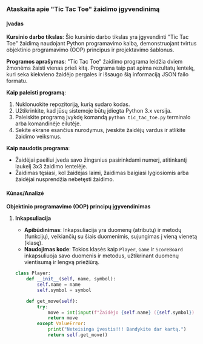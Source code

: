 ### Ataskaita apie "Tic Tac Toe" žaidimo įgyvendinimą

#### Įvadas

**Kursinio darbo tikslas**: Šio kursinio darbo tikslas yra įgyvendinti "Tic Tac Toe" žaidimą naudojant Python programavimo kalbą, demonstruojant tvirtus objektinio programavimo (OOP) principus ir projektavimo šablonus.

**Programos aprašymas**: "Tic Tac Toe" žaidimo programa leidžia dviem žmonėms žaisti vienas prieš kitą. Programa taip pat apima rezultatų lentelę, kuri seka kiekvieno žaidėjo pergales ir išsaugo šią informaciją JSON failo formatu.

**Kaip paleisti programą**:
1. Nuklonuokite repozitoriją, kurią sudaro kodas.
2. Užtikrinkite, kad jūsų sistemoje būtų įdiegta Python 3.x versija.
3. Paleiskite programą įvykdę komandą `python tic_tac_toe.py` terminalo arba komandinėje eilutėje.
4. Sekite ekrane esančius nurodymus, įveskite žaidėjų vardus ir atlikite žaidimo veiksmus.

**Kaip naudotis programa**:
- Žaidėjai paeiliui įveda savo žingsnius pasirinkdami numerį, atitinkantį laukelį 3x3 žaidimo lentelėje.
- Žaidimas tęsiasi, kol žaidėjas laimi, žaidimas baigiasi lygiosiomis arba žaidėjai nusprendžia nebetęsti žaidimo.

#### Kūnas/Analizė

**Objektinio programavimo (OOP) principų įgyvendinimas**

1. **Inkapsuliacija**
   - **Apibūdinimas**: Inkapsuliacija yra duomenų (atributų) ir metodų (funkcijų), veikiančių su šiais duomenimis, sujungimas į vieną vienetą (klasę).
   - **Naudojimas kode**: Tokios klasės kaip `Player`, `Game` ir `ScoreBoard` inkapsuliuoja savo duomenis ir metodus, užtikrinant duomenų vientisumą ir lengvą priežiūrą.

   ```python
   class Player:
       def __init__(self, name, symbol):
           self.name = name
           self.symbol = symbol

       def get_move(self):
           try:
               move = int(input(f"Žaidėjo {self.name} ({self.symbol}) eilė. Kurią dėžutę pasirinksite? : "))
               return move
           except ValueError:
               print("Neteisinga įvestis!!! Bandykite dar kartą.")
               return self.get_move()
    ```
